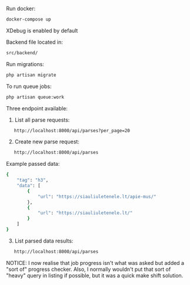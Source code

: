 Run docker:
```sh
docker-compose up
```
XDebug is enabled by default

Backend file located in:
```sh
src/backend/
```
Run migrations:
```sh
php artisan migrate
```

To run queue jobs:
```sh
php artisan queue:work
```

Three endpoint available:

1. List all parse requests:
```sh
   http://localhost:8000/api/parses?per_page=20
```
2. Create new parse request:
```sh
   http://localhost:8000/api/parses
```
Example passed data:
```sh
{
    "tag": "h3",
    "data": [
        {
            "url": "https://siauliuletenele.lt/apie-mus/"
        },
        {
            "url": "https://siauliuletenele.lt/"
        }
    ]
}
```
3. List parsed data results:
```sh
   http://localhost:8000/api/parses
```

NOTICE: 
I now realise that job progress
isn't what was asked but added a "sort of" progress checker.
Also, I normally wouldn't put that sort of "heavy" query in listing if possible, but it was a quick make shift solution.